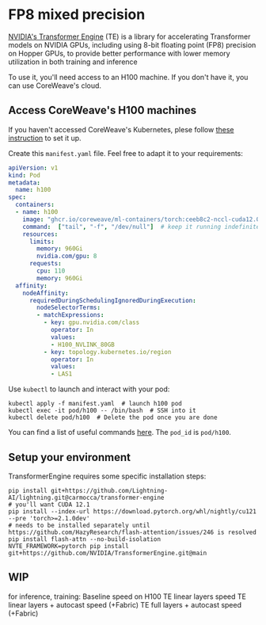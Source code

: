 # FP8 mixed precision

[NVIDIA's Transformer Engine](https://github.com/NVIDIA/TransformerEngine) (TE) is a library for accelerating Transformer models on NVIDIA GPUs, including using 8-bit floating point (FP8) precision on Hopper GPUs, to provide better performance with lower memory utilization in both training and inference

To use it, you'll need access to an H100 machine. If you don't have it, you can use CoreWeave's cloud.

## Access CoreWeave's H100 machines

If you haven't accessed CoreWeave's Kubernetes, plese follow [these instruction](https://docs.coreweave.com/coreweave-kubernetes/getting-started) to set it up.

Create this `manifest.yaml` file. Feel free to adapt it to your requirements:

```yaml
apiVersion: v1
kind: Pod
metadata:
  name: h100
spec:
  containers:
  - name: h100
    image: "ghcr.io/coreweave/ml-containers/torch:ceeb8c2-nccl-cuda12.0.1-nccl2.18.1-1-torch2.0.1-vision0.15.2-audio2.0.2"
    command:  ["tail", "-f", "/dev/null"]  # keep it running indefinitely
    resources:
      limits:
        memory: 960Gi
        nvidia.com/gpu: 8
      requests:
        cpu: 110
        memory: 960Gi
  affinity:
    nodeAffinity:
      requiredDuringSchedulingIgnoredDuringExecution:
        nodeSelectorTerms:
        - matchExpressions:
          - key: gpu.nvidia.com/class
            operator: In
            values:
            - H100_NVLINK_80GB
          - key: topology.kubernetes.io/region
            operator: In
            values:
            - LAS1
```

Use `kubectl` to launch and interact with your pod:

```shell
kubectl apply -f manifest.yaml  # launch h100 pod
kubectl exec -it pod/h100 -- /bin/bash  # SSH into it
kubectl delete pod/h100  # Delete the pod once you are done
```

You can find a list of useful commands [here](https://docs.coreweave.com/coreweave-kubernetes/useful-commands). The `pod_id` is `pod/h100`.

## Setup your environment

TransformerEngine requires some specific installation steps:

```shell
pip install git+https://github.com/Lightning-AI/lightning.git@carmocca/transformer-engine
# you'll want CUDA 12.1
pip install --index-url https://download.pytorch.org/whl/nightly/cu121 --pre 'torch>=2.1.0dev'
# needs to be installed separately until https://github.com/HazyResearch/flash-attention/issues/246 is resolved
pip install flash-attn --no-build-isolation
NVTE_FRAMEWORK=pytorch pip install git+https://github.com/NVIDIA/TransformerEngine.git@main
```

## WIP

for inference, training:
    Baseline speed on H100
    TE linear layers speed
    TE linear layers + autocast speed (+Fabric)
    TE full layers + autocast speed (+Fabric)
